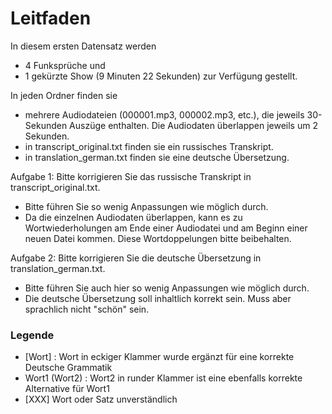 # Leitfaden

In diesem ersten Datensatz werden 
* 4 Funksprüche und
* 1 gekürzte Show (9 Minuten 22 Sekunden)
zur Verfügung gestellt.

In jeden Ordner finden sie 
* mehrere Audiodateien (000001.mp3, 000002.mp3, etc.), die jeweils 30-Sekunden Auszüge enthalten. Die Audiodaten überlappen jeweils um 2 Sekunden.
* in transcript_original.txt finden sie ein russisches Transkript.
* in translation_german.txt finden sie eine deutsche Übersetzung.

Aufgabe 1: Bitte korrigieren Sie das russische Transkript in transcript_original.txt. 
* Bitte führen Sie so wenig Anpassungen wie möglich durch.  
* Da die einzelnen Audiodaten überlappen, kann es zu Wortwiederholungen am Ende einer Audiodatei und am Beginn einer neuen Datei kommen. Diese Wortdoppelungen bitte beibehalten.

Aufgabe 2: Bitte korrigieren Sie die deutsche Übersetzung in translation_german.txt. 
* Bitte führen Sie auch hier so wenig Anpassungen wie möglich durch. 
* Die deutsche Übersetzung soll inhaltlich korrekt sein. Muss aber sprachlich nicht "schön" sein.

### Legende 

* [Wort] : Wort in eckiger Klammer wurde ergänzt für eine korrekte Deutsche Grammatik
* Wort1 (Wort2) : Wort2 in runder Klammer ist eine ebenfalls korrekte Alternative für Wort1
* [XXX] Wort oder Satz unverständlich
